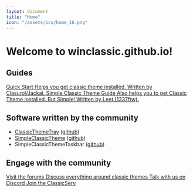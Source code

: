 ```yaml
---
layout: document
title: "Home"
icon: "/assets/ico/home_16.png"
---
```


# Welcome to winclassic.github.io!

## Guides

<a class="home-shortcut" href="/quickstart">
    <img src="/assets/ico/help_32.png" style="float:left;" alt="" />
    <span>Quick Start</span>
    <span>Helps you get classic theme installed. Written by Clasurol/Jackal.</span>
</a>

<a class="home-shortcut" href="/sctguide">
    <img src="/assets/ico/sct_32.png" style="float:left;" alt="" />
    <span>Simple Classic Theme Guide</span>
    <span>Also helps you to get Classic Theme installed. But Simple! Written by Leet (1337ftw).</span>
</a>

<!--more-->

## Software written by the community

- [ClassicThemeTray](https://winclassic.boards.net/thread/510/classicthemetray-quickly-toggle-classic-theme) ([github](https://github.com/spitfirex86/ClassicThemeTray))
- [SimpleClassicTheme](https://winclassic.boards.net/thread/456/reversibly-enable-disable-classic-simple) ([github](https://github.com/WinClassic/SimpleClassicTheme))
- SimpleClassicThemeTaskbar ([github](https://github.com/WinClassic/SimpleClassicThemeTaskbar))

## Engage with the community

<a class="home-shortcut" href="https://winclassic.boards.net/">
    <img src="/assets/ico/winclassic_32.png" style="float:left;" alt="" />
    <span>Visit the forums</span>
    <span>Discuss everything around classic themes</span>
</a>

<a class="home-shortcut" href="https://discord.gg/GqFJs2cXDQ">
    <img src="/assets/ico/winchat_32.png" style="float:left;" alt="" />
    <span>Talk with us on Discord</span>
    <span>Join the ClassicServ</span>
</a>